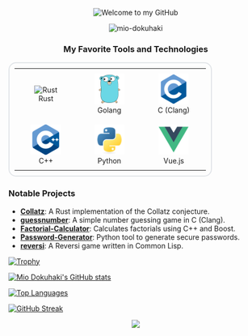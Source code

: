<p align="center">
  <img src="https://readme-typing-svg.demolab.com/?lines=Hi+Welcome+to+my+GitHub!;Mio+Dokuhaki+-+Tech+Enthusiast!;Check+out+my+Repositories!;Hope+you+enjoy!&font=Fira%20Code&center=true&width=400&height=65&duration=4000&pause=1000" alt="Welcome to my GitHub">
</p>

<p align="center"> <img src="https://komarev.com/ghpvc/?username=mio-dokuhaki&label=Profile%20views&color=0e75b6&style=flat" alt="mio-dokuhaki" /> </p>

<h3 align="center" font-size='25px'>My Favorite Tools and Technologies</h3>

<table align="center" style="border-radius: 15px; width: 80%; border: 2px solid #e1e4e8; padding: 10px;">
  <tr>
    <td align="center" width="120" style="border-radius: 15px; padding: 10px;">
        <img src="https://commons.wikimedia.org/wiki/Special:FilePath/Rust_programming_language_black_logo.svg" width="60" height="60" alt="Rust" />
      <br>Rust
    </td>
    <td align="center" width="120" style="border-radius: 15px; padding: 10px;">
        <img src="https://raw.githubusercontent.com/devicons/devicon/master/icons/go/go-original.svg" width="60" height="60" alt="Golang" />
      <br>Golang
    </td>    
    <td align="center" width="120" style="border-radius: 15px; padding: 10px;">
        <img src="https://raw.githubusercontent.com/devicons/devicon/master/icons/c/c-original.svg" width="60" height="60" alt="C" />
      <br>C (Clang)
    </td>
  </tr>
  <tr>
    <td align="center" width="120" style="border-radius: 15px; padding: 10px;">
        <img src="https://raw.githubusercontent.com/devicons/devicon/master/icons/cplusplus/cplusplus-original.svg" width="60" height="60" alt="C++" />
      <br>C++
    </td>
    <td align="center" width="120" style="border-radius: 15px; padding: 10px;">
        <img src="https://raw.githubusercontent.com/devicons/devicon/master/icons/python/python-original.svg" width="60" height="60" alt="Python" />
      <br>Python
    </td>
    <td align="center" width="120" style="border-radius: 15px; padding: 10px;">
        <img src="https://raw.githubusercontent.com/devicons/devicon/master/icons/vuejs/vuejs-original.svg" width="60" height="60" alt="Vue.js" />
      <br>Vue.js
    </td>
  </tr>
</table>

### Notable Projects

- **[Collatz](https://github.com/mio-dokuhaki/Collatz)**: A Rust implementation of the Collatz conjecture.
- **[guessnumber](https://github.com/mio-dokuhaki/guessnumber)**: A simple number guessing game in C (Clang).
- **[Factorial-Calculator](https://github.com/mio-dokuhaki/Factorial-Calculator)**: Calculates factorials using C++ and Boost.
- **[Password-Generator](https://github.com/mio-dokuhaki/Password-Generator)**: Python tool to generate secure passwords.
- **[reversi](https://github.com/mio-dokuhaki/reversi)**: A Reversi game written in Common Lisp.

[![Trophy](https://github-profile-trophy.vercel.app/?username=mio-dokuhaki&theme=darkhub)](https://github.com/ryo-ma/github-profile-trophy)

[![Mio Dokuhaki's GitHub stats](https://github-readme-stats.vercel.app/api?username=mio-dokuhaki&show_icons=true&theme=transparent&show=reviews,discussions_started,discussions_answered,prs_merged)](#)

[![Top Languages](https://github-readme-mwendwa.vercel.app/api/top-langs/?username=mio-dokuhaki&layout=compact&count_private=true&theme=blue-green&title_color=00b3ff)](#)

[![GitHub Streak](https://streak-stats.demolab.com?user=mio-dokuhaki&theme=tokyonight-duo&mode=weekly)](#)

<p align="center">
     <img src="https://capsule-render.vercel.app/api?type=waving&color=gradient&height=100&section=footer"/>
</p>
